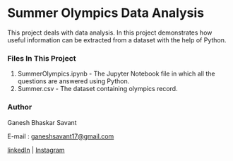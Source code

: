 # Summer Olympics Data Analysis

This project deals with data analysis. In this project demonstrates how useful information can be extracted from a dataset with the help of Python.


### Files In  This Project

1. SummerOlympics.ipynb - The Jupyter Notebook file in which all the questions are answered using Python.
2. Summer.csv - The dataset containing olympics record.




### Author
Ganesh Bhaskar Savant

E-mail : ganeshsavant17@gmail.com


[linkedIn](https://linkedin.com/in/ganeshbs17) | [Instagram](https://www.instagram.com/ganeshbs17)
